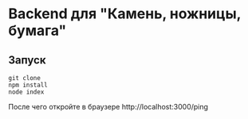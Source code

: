 # Backend для "Камень, ножницы, бумага"

## Запуск

```
git clone
npm install
node index
```

После чего откройте в браузере http://localhost:3000/ping

